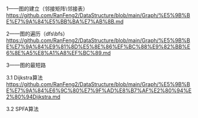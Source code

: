 1——图的建立（邻接矩阵\邻接表）
https://github.com/RanFeng2/DataStructure/blob/main/Graph/%E5%9B%BE%E7%9A%84%E5%BB%BA%E7%AB%8B.md

2——图的遍历（dfs\bfs）
https://github.com/RanFeng2/DataStructure/blob/main/Graph/%E5%9B%BE%E7%9A%84%E9%81%8D%E5%8E%86%EF%BC%88%E9%82%BB%E6%8E%A5%E8%A1%A8%EF%BC%89.md

3——图的最短路

  3.1 Dijkstra算法 https://github.com/RanFeng2/DataStructure/blob/main/Graph/%E5%9B%BE%E7%9A%84%E6%9C%80%E7%9F%AD%E8%B7%AF%E2%80%94%E2%80%94Dijkstra.md
  
  3.2 SPFA算法
